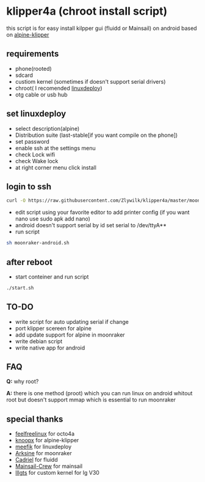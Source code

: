 
# klipper4a (chroot install script)  

this script is for easy install kilpper gui (fluidd or Mainsail) on android based on [alpine-klipper](https://github.com/knoopx/alpine-klipper)

## requirements
+ phone(rooted)
+ sdcard
+ custiom kernel (sometimes if doesn't support serial drivers)
+ chroot( I recomended [linuxdeploy](https://github.com/meefik/linuxdeploy))
+ otg cable or usb hub

## set linuxdeploy
+ select description(alpine)
+ Distribution suite (last-stable[if you want compile on the phone])
+ set password
+ enable ssh
at the settings menu 
+ check Lock wifi
+ check Wake lock
+ at right corner menu click install

## login to ssh
```bash
curl -O https://raw.githubusercontent.com/Zlywilk/klipper4a/master/moonraker-android.sh
```
+ edit script using your favorite editor to add printer config (if you want nano use sudo apk add nano)
+ android doesn't support serial by id set serial to /dev/ttyA**
+ run script 
```bash
sh moonraker-android.sh
```
## after reboot
+ start conteiner and run script
```bash
./start.sh
```
## TO-DO
+ write script  for auto updating serial if change
+ port klipper scereen for alpine
+ add update support for alpine in moonraker
+ write debian script
+ write native app for android

## FAQ
**Q:** why root?

**A:** there is one method (proot) which you can run linux on android whitout root but doesn't support mmap which is essential to run moonraker

## special thanks
+ [feelfreelinux](https://github.com/feelfreelinux) for octo4a
+ [knoopx](https://github.com/knoopx) for alpine-klipper
+ [meefik](https://github.com/meefik) for linuxdeploy
+ [Arksine](https://github.com/Arksine) for moonraker
+ [Cadriel](https://github.com/fluidd-core) for fluidd
+ [Mainsail-Crew](https://github.com/mainsail-crew) for mainsail
+ [lllgts](https://github.com/lllgts) for custom kernel for lg V30
